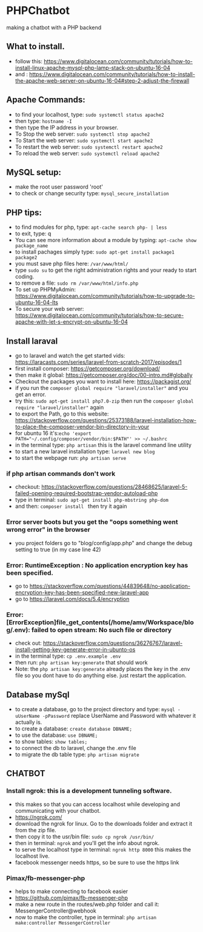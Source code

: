 # PHPChatbot
making a chatbot with a PHP backend

## What to install.
* follow this: https://www.digitalocean.com/community/tutorials/how-to-install-linux-apache-mysql-php-lamp-stack-on-ubuntu-16-04
* and : https://www.digitalocean.com/community/tutorials/how-to-install-the-apache-web-server-on-ubuntu-16-04#step-2-adjust-the-firewall


## Apache Commands:
* to find your localhost, type: `sudo systemctl status apache2`
* then type: `hostname -I`
* then type the IP address in your browser. 
* To Stop the web server: `sudo systemctl stop apache2`
* To Start the web server: `sudo systemctl start apache2`
* To restart the web server: `sudo systemctl restart apache2`
* To reload the web server: `sudo systemctl reload apache2`

## MySQL setup:
* make the root user password 'root'
* to check or change security type: `mysql_secure_installation`

## PHP tips:
* to find modules for php, type: `apt-cache search php- | less`
* to exit, type: q
* You can see more information about a module by typing: `apt-cache show package_name`
* to install pachages simply type: `sudo apt-get install package1 package2 `
* you must save php files here: `/var/www/html/`
* type `sudo su` to get the right administration rights and your ready to start coding. 
* to remove a file: `sudo rm /var/www/html/info.php`
* To set up PHPMyAdmin: https://www.digitalocean.com/community/tutorials/how-to-upgrade-to-ubuntu-16-04-lts
* To secure your web server: https://www.digitalocean.com/community/tutorials/how-to-secure-apache-with-let-s-encrypt-on-ubuntu-16-04

## Install laraval 
* go to laravel and watch the get started vids: https://laracasts.com/series/laravel-from-scratch-2017/episodes/1
* first install composer: https://getcomposer.org/download/
* then make it global:  https://getcomposer.org/doc/00-intro.md#globally
* Checkout the packages you want to install here: https://packagist.org/
* if you run the `composer global require "laravel/installer"` and you get an error. 
* try this: `sudo apt-get install php7.0-zip` then run the `composer global require "laravel/installer"` again
* to export the Path, go to this website: https://stackoverflow.com/questions/25373188/laravel-installation-how-to-place-the-composer-vendor-bin-directory-in-your
* for ubuntu 16 it's:`echo 'export PATH="~/.config/composer/vendor/bin:$PATH"' >> ~/.bashrc`
* in the terminal type: `php artisan` this is the laravel command line utility
* to start a new laravel installation type: `laravel new blog`
* to start the webpage run: `php artisan serve`

### if php artisan commands don't work
* checkout: https://stackoverflow.com/questions/28468625/laravel-5-failed-opening-required-bootstrap-vendor-autoload-php
* type in terminal: `sudo apt-get install php-mbstring php-dom`
* and then: `composer install ` then try it again

### Error server boots but you get the "oops something went wrong error" in the browser
* you project folders go to "blog/config/app.php" and change the debug setting to true (in my case line 42)

### Error: RuntimeException : No application encryption key has been specified.
* go to https://stackoverflow.com/questions/44839648/no-application-encryption-key-has-been-specified-new-laravel-app
* go to https://laravel.com/docs/5.4/encryption

### Error: [ErrorException]file_get_contents(/home/amv/Workspace/blog/.env): failed to open stream: No such file or directory
* check out: https://stackoverflow.com/questions/36276767/laravel-install-getting-key-generate-error-in-ubunto-os
* in the terminal type: `cp .env.example .env`
* then run: `php artisan key:generate` that should work
* Note: the `php artisan key:generate` already places the key in the .env file so you dont have to do anything else. just restart the application. 

## Database mySql
* to create a database, go to the project directory and type: `mysql -uUserName -pPassword` replace UserName and Password with whatever it actually is.
* to create a database: `create database DBNAME;`
* to use the database: `use DBNAME;`
* to show tables: `show tables;`
* to connect the db to laravel, change the .env file
* to migrate the db table type: `php artisan migrate`

## CHATBOT
### Install ngrok: this is a development tunneling software.
* this makes so that you can access localhost while developing and communicating with your chatbot.
* https://ngrok.com/
* download the ngrok for linux. Go to the downloads folder and extract it from the zip file. 
* then copy it to the usr/bin file: `sudo cp ngrok /usr/bin/` 
* then in terminal: `ngrok` and you'll get the info about ngrok. 
* to serve the localhost type in terminal: `ngrok http 8000` this makes the localhost live.
* facebook messenger needs https, so be sure to use the https link

### Pimax/fb-messenger-php
* helps to make connecting to facebook easier
* https://github.com/pimax/fb-messenger-php
* make a new route in the routes/web.php folder and call it: MessengerController@webhook
* now to make the controller, type in terminal: `php artisan make:controller MessengerController`
